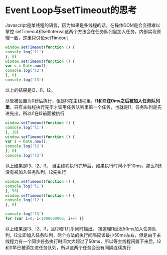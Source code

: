 # Event Loop与setTimeout的思考

Javascript是单线程的语言，因为如果是多线程的话，在操作DOM是会变得难以掌控
setTimeout和setInterval这两个方法会在任务队列里加入任务，内部实现原理一致，这里只讨论setTimeout

```javascript
window.setTimeout(function () {
console.log('l1')
}, 0)
window.setTimeout(function () {
var s = Date.now();
console.log('l2')
}, 0)
console.log('l3')
```
以上的结果是l3、l1、l2。

尽管被设置为0秒后执行，但是l3在主线程里，**l1和l2在0ms之后被加入任务队列里**，只有主线程执行完毕才调用任务队列里第一个任务，也就是l1，任务队列是先进先出，所以l1在l2前面被执行

```javascript
window.setTimeout(function () {
console.log('l1')
}, 10)
window.setTimeout(function () {
var s = Date.now();
console.log('l2')
}, 0)
console.log('l3')
````
以上结果是l3、l2、l1。
当主线程执行完毕后，如果执行时间小于10ms，那么l1还没有被加入任务队列，l2先执行

```javascript
window.setTimeout(function () {
console.log('l1')
}, 50)
window.setTimeout(function () {
console.log('l2')
}, 0)

console.log('l3')
for (var i=0; i<1000000000; i++) {}
```
以上结果是l3、l2、l1，且l2和l1几乎同时输出。
按道理l1延迟50ms加入任务队列，l2立即加入任务队列，两个方法的执行间隔应该最小50ms左右，但是由于主线程力有一个同步任务执行时间大大超过了50ms，所以等主线程闲置下来后，l2和l1早已被添加进任务队列，所以这两个任务会没有间隔连续执行